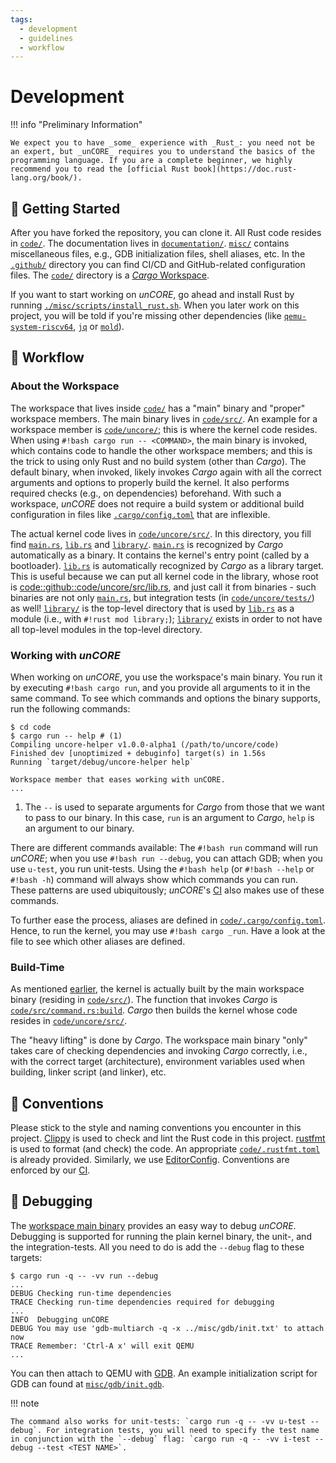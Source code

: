 ```yaml
---
tags:
  - development
  - guidelines
  - workflow
---
```


# Development

!!! info "Preliminary Information"

    We expect you to have _some_ experience with _Rust_: you need not be an expert, but _unCORE_ requires you to understand the basics of the programming language. If you are a complete beginner, we highly recommend you to read the [official Rust book](https://doc.rust-lang.org/book/).

## :rocket: Getting Started

After you have forked the repository, you can clone it. All Rust code resides in [`code/`][code::github::code/]. The documentation lives in [`documentation/`][code::github::documentation/]. [`misc/`][code::github::misc/] contains miscellaneous files, e.g., GDB initialization files, shell aliases, etc. In the [`.github/`][code::github::.github/] directory you can find CI/CD and GitHub-related configuration files. The [`code/`][code::github::code/] directory is a [_Cargo_ Workspace][www::docs::cargo-workspace].

If you want to start working on _unCORE_, go ahead and install Rust by running [`./misc/scripts/install_rust.sh`][code::github::misc/scripts/install-rust.sh]. When you later work on this project, you will be told if you're missing other dependencies (like [`qemu-system-riscv64`][www::homepage::qemu-riscv], [`jq`][www::homepage::jq] or [`mold`][www::github::mold]).

## :toolbox: Workflow

### About the Workspace

The workspace that lives inside [`code/`][code::github::code/] has a "main" binary and "proper" workspace members. The main binary lives in [`code/src/`][code::github::code/src]. An example for a workspace member is [`code/uncore/`][code::github::code/uncore]; this is where the kernel code resides. When using `#!bash cargo run -- <COMMAND>`, the main binary is invoked, which contains code to handle the other workspace members; and this is the trick to using only Rust and no build system (other than _Cargo_). The default binary, when invoked, likely invokes _Cargo_ again with all the correct arguments and options to properly build the kernel. It also performs required checks (e.g., on dependencies) beforehand. With such a workspace, _unCORE_ does not require a build system or additional build configuration in files like [`.cargo/config.toml`][www::documentation::cargo::configuration] that are inflexible.

The actual kernel code lives in [`code/uncore/src/`][code::github::code/uncore/src]. In this directory, you fill find [`main.rs`][code::github::code/uncore/src/main.rs], [`lib.rs`][code::github::code/uncore/src/lib.rs] and [`library/`][code::github::code/uncore/src/library/]. [`main.rs`][code::github::code/uncore/src/main.rs] is recognized by _Cargo_ automatically as a binary. It contains the kernel's entry point (called by a bootloader). [`lib.rs`][code::github::code/uncore/src/lib.rs] is automatically recognized by _Cargo_ as a library target. This is useful because we can put all kernel code in the library, whose root is [code::github::code/uncore/src/lib.rs], and just call it from binaries - such binaries are not only [`main.rs`][code::github::code/uncore/src/main.rs], but integration tests (in [`code/uncore/tests/`][code::github::code/uncore/tests/]) as well! [`library/`][code::github::code/uncore/src/library/] is the top-level directory that is used by [`lib.rs`][code::github::code/uncore/src/lib.rs] as a module (i.e., with `#!rust mod library;`); [`library/`][code::github::code/uncore/src/library/] exists in order to not have all top-level modules in the top-level directory.

### Working with _unCORE_

When working on _unCORE_, you use the workspace's main binary. You run it by executing `#!bash cargo run`, and you provide all arguments to it in the same command. To see which commands and options the binary supports, run the following commands:

```console
$ cd code
$ cargo run -- help # (1)
Compiling uncore-helper v1.0.0-alpha1 (/path/to/uncore/code)
Finished dev [unoptimized + debuginfo] target(s) in 1.56s
Running `target/debug/uncore-helper help`

Workspace member that eases working with unCORE.
...
```

1. The `--` is used to separate arguments for _Cargo_ from those that we want to pass to our binary. In this case, `run` is an argument to _Cargo_, `help` is an argument to our binary.

There are different commands available: The `#!bash run` command will run _unCORE_; when you use `#!bash run --debug`, you can attach GDB; when you use `u-test`, you run unit-tests. Using the `#!bash help` (or `#!bash --help` or `#!bash -h`) command will always show which commands you can run. These patterns are used ubiquitously; _unCORE_'s [CI][docs::ci] also makes use of these commands.

To further ease the process, aliases are defined in [`code/.cargo/config.toml`][code::github::code/.cargo/config.toml]. Hence, to run the kernel, you may use `#!bash cargo _run`. Have a look at the file to see which other aliases are defined.

### Build-Time

As mentioned [earlier](#about-the-workspace), the kernel is actually built by the main workspace binary (residing in [`code/src/`][code::github::code/src]). The function that invokes _Cargo_ is [`code/src/command.rs:build`][code::github::code/src/command.rs:build]. _Cargo_ then builds the kernel whose code resides in [`code/uncore/src/`][code::github::code/uncore/src].

The "heavy lifting" is done by _Cargo_. The workspace main binary "only" takes care of checking dependencies and invoking _Cargo_ correctly, i.e., with the correct target (architecture), environment variables used when building, linker script (and linker), etc.

## :compass: Conventions

Please stick to the style and naming conventions you encounter in this project. [Clippy][www::github::clippy] is used to check and lint the Rust code in this project. [rustfmt][www::github::rustfmt] is used to format (and check) the code. An appropriate [`code/.rustfmt.toml`][code::github::code/.rustfmt.toml] is already provided. Similarly, we use [EditorConfig][www::homepage::editorconfig]. Conventions are enforced by our [CI][docs::ci].

## :fire_extinguisher: Debugging

The [workspace main binary](#about-the-workspace) provides an easy way to debug _unCORE_. Debugging is supported for running the plain kernel binary, the unit-, and the integration-tests. All you need to do is add the `--debug` flag to these targets:

```console
$ cargo run -q -- -vv run --debug
...
DEBUG Checking run-time dependencies
TRACE Checking run-time dependencies required for debugging
...
INFO  Debugging unCORE
DEBUG You may use 'gdb-multiarch -q -x ../misc/gdb/init.txt' to attach now
TRACE Remember: 'Ctrl-A x' will exit QEMU
...
```

You can then attach to QEMU with [GDB][www::homepage::gdb]. An example initialization script for GDB can found at [`misc/gdb/init.gdb`][code::github::misc/gdb/init.txt].

!!! note

    The command also works for unit-tests: `cargo run -q -- -vv u-test --debug`. For integration tests, you will need to specify the test name in conjunction with the `--debug` flag: `cargo run -q -- -vv i-test --debug --test <TEST NAME>`.

[//]: # (Links)

[code::github::code/]: https://github.com/georglauterbach/uncore/blob/master/code/
[code::github::documentation/]: https://github.com/georglauterbach/uncore/blob/master/documentation/
[code::github::misc/]: https://github.com/georglauterbach/uncore/blob/master/misc/
[code::github::.github/]: https://github.com/georglauterbach/uncore/blob/master/.github/
[www::docs::cargo-workspace]: https://doc.rust-lang.org/book/ch14-03-cargo-workspaces.html
[code::github::misc/scripts/install-rust.sh]: https://github.com/georglauterbach/uncore/blob/master/misc/scripts/install_rust.sh
[www::homepage::qemu-riscv]: https://www.qemu.org/docs/master/system/target-riscv.html
[www::homepage::jq]: https://jqlang.github.io/jq/
[www::github::mold]: https://github.com/rui314/mold
[code::github::code/src]: https://github.com/georglauterbach/uncore/tree/master/code/src/
[code::github::code/uncore]: https://github.com/georglauterbach/uncore/tree/master/code/uncore/
[www::documentation::cargo::configuration]: https://doc.rust-lang.org/cargo/reference/config.html
[code::github::code/uncore/src]: https://github.com/georglauterbach/uncore/tree/master/code/uncore/src/
[code::github::code/uncore/src/main.rs]: https://github.com/georglauterbach/uncore/tree/master/code/uncore/src/main.rs
[code::github::code/uncore/src/lib.rs]: https://github.com/georglauterbach/uncore/tree/master/code/uncore/src/lib.rs
[code::github::code/uncore/src/library/]: https://github.com/georglauterbach/uncore/tree/master/code/uncore/src/library/
[code::github::code/uncore/tests/]: https://github.com/georglauterbach/uncore/tree/master/code/uncore/tests/
[code::github::code/.cargo/config.toml]: https://github.com/georglauterbach/uncore/blob/master/code/.cargo/config.toml
[www::github::clippy]: https://github.com/rust-lang/rust-clippy
[www::github::rustfmt]: https://github.com/rust-lang/rustfmt
[code::github::code/.rustfmt.toml]: https://github.com/georglauterbach/uncore/blob/master/code/.rustfmt.toml
[www::homepage::editorconfig]: https://editorconfig.org/
[docs::ci]: ./testing.md#continuous-integration-ci
[www::homepage::gdb]: https://www.sourceware.org/gdb/
[code::github::misc/gdb/init.txt]: https://github.com/georglauterbach/uncore/blob/master/misc/gdb/init.txt
[code::github::code/src/command.rs:build]: https://github.com/georglauterbach/uncore/blob/master/code/src/command.rs#L210
